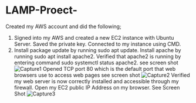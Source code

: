 # LAMP-Proect-
Created my AWS account and did the following;

1. Signed into my AWS and created a new EC2 instance with Ubuntu Server. Saved the private key. Connected to my instance using CMD.
2. Install package update by running sudo apt update. Install apache by running sudo apt install apache2. Verified that apache2 is running by entering command sudo systemctl status apache2. see screen shot 
![Capture1](https://user-images.githubusercontent.com/92868845/138126652-684416ee-495b-46da-9f02-8e365319a3f0.PNG)
Opened TCP port 80 which is the default port that web browsers use to access web pages see screen shot
![Capture2](https://user-images.githubusercontent.com/92868845/138127938-29d5cc13-ff5f-4519-9eca-7c8c9b4a07ab.PNG)
Verified my web server is now correctly installed and accessible through my firewall. Open my EC2 public IP Address on my browser. See Screen Shot 
![Capture3](https://user-images.githubusercontent.com/92868845/138140963-dcc2ce58-40fa-45ec-8605-a5cc54c76cf1.PNG)
